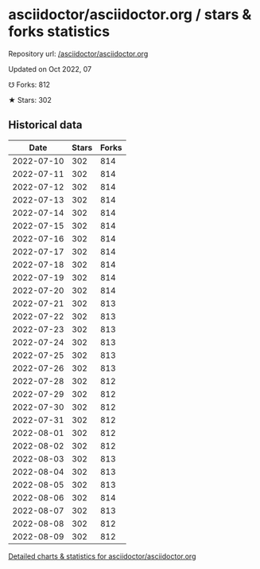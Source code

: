 # asciidoctor/asciidoctor.org / stars & forks statistics

Repository url: [/asciidoctor/asciidoctor.org](https://github.com/asciidoctor/asciidoctor.org)

Updated on Oct 2022, 07

☋ Forks: 812

★ Stars: 302

## Historical data
| Date | Stars | Forks |
|------|-------|-------|
| 2022-07-10 | 302 | 814 | 
| 2022-07-11 | 302 | 814 | 
| 2022-07-12 | 302 | 814 | 
| 2022-07-13 | 302 | 814 | 
| 2022-07-14 | 302 | 814 | 
| 2022-07-15 | 302 | 814 | 
| 2022-07-16 | 302 | 814 | 
| 2022-07-17 | 302 | 814 | 
| 2022-07-18 | 302 | 814 | 
| 2022-07-19 | 302 | 814 | 
| 2022-07-20 | 302 | 814 | 
| 2022-07-21 | 302 | 813 | 
| 2022-07-22 | 302 | 813 | 
| 2022-07-23 | 302 | 813 | 
| 2022-07-24 | 302 | 813 | 
| 2022-07-25 | 302 | 813 | 
| 2022-07-26 | 302 | 813 | 
| 2022-07-28 | 302 | 812 | 
| 2022-07-29 | 302 | 812 | 
| 2022-07-30 | 302 | 812 | 
| 2022-07-31 | 302 | 812 | 
| 2022-08-01 | 302 | 812 | 
| 2022-08-02 | 302 | 812 | 
| 2022-08-03 | 302 | 813 | 
| 2022-08-04 | 302 | 813 | 
| 2022-08-05 | 302 | 813 | 
| 2022-08-06 | 302 | 814 | 
| 2022-08-07 | 302 | 813 | 
| 2022-08-08 | 302 | 812 | 
| 2022-08-09 | 302 | 812 | 


[Detailed charts & statistics for asciidoctor/asciidoctor.org](https://reviewgithub.com/rep/asciidoctor/asciidoctor.org)
